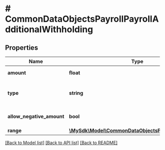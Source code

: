 # # CommonDataObjectsPayrollPayrollAdditionalWithholding

## Properties

Name | Type | Description | Notes
------------ | ------------- | ------------- | -------------
**amount** | **float** | The amount of additional withholding | [optional]
**type** | **string** | The type of additional withholding (e.g., \&quot;percent\&quot;, \&quot;currency\&quot;) | [optional]
**allow_negative_amount** | **bool** | Whether negative amounts are allowed for this withholding | [optional] [default to false]
**range** | [**\MySdk\Model\CommonDataObjectsPayrollPayrollRange**](CommonDataObjectsPayrollPayrollRange.md) |  | [optional]

[[Back to Model list]](../../README.md#models) [[Back to API list]](../../README.md#endpoints) [[Back to README]](../../README.md)
